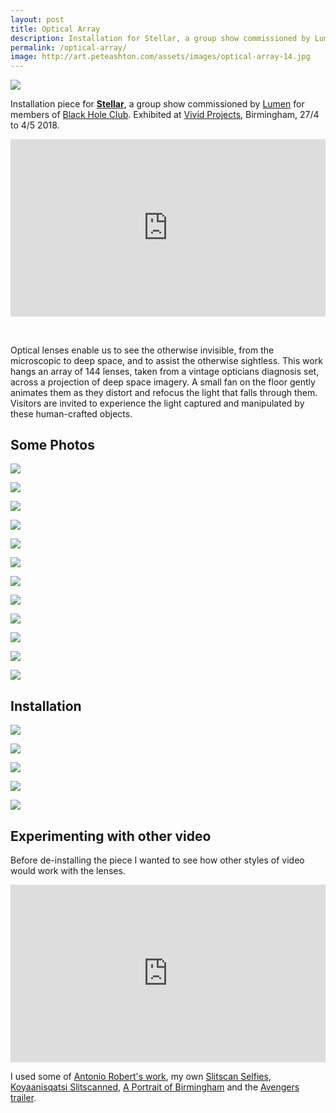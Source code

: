 ```yaml
---
layout: post
title: Optical Array
description: Installation for Stellar, a group show commissioned by Lumen on the theme on Space.
permalink: /optical-array/
image: http://art.peteashton.com/assets/images/optical-array-14.jpg
---
```


![](http://art.peteashton.com/assets/images/optical-array-14.jpg)

Installation piece for [**Stellar**](http://www.vividprojects.org.uk/programme/stellar/), a group show commissioned by [Lumen](https://www.lumenstudios.co.uk/about/) for members of [Black Hole Club](http://www.blackholeclub.com). Exhibited at [Vivid Projects](http://www.vividprojects.org.uk/), Birmingham, 27/4 to 4/5 2018. 

<div style="padding:56.25% 0 0 0;position:relative; margin-bottom 2em;"><iframe src="https://player.vimeo.com/video/267017593" style="position:absolute;top:0;left:0;width:100%;height:100%;" frameborder="0" webkitallowfullscreen mozallowfullscreen allowfullscreen></iframe></div><script src="https://player.vimeo.com/api/player.js"></script>

&nbsp;

Optical lenses enable us to see the otherwise invisible, from the microscopic to deep space, and to assist the otherwise sightless. This work hangs an array of 144 lenses, taken from a vintage opticians diagnosis set, across a projection of deep space imagery. A small fan on the floor gently animates them as they distort and refocus the light that falls through them. Visitors are invited to experience the light captured and manipulated by these human-crafted objects.

## Some Photos

![](http://art.peteashton.com/assets/images/optical-array-1.jpg)

![](http://art.peteashton.com/assets/images/optical-array-2.jpg)

![](http://art.peteashton.com/assets/images/optical-array-4.jpg)

![](http://art.peteashton.com/assets/images/optical-array-5.jpg)

![](http://art.peteashton.com/assets/images/optical-array-7.jpg)

![](http://art.peteashton.com/assets/images/optical-array-8.jpg)

![](http://art.peteashton.com/assets/images/optical-array-10.jpg)

![](http://art.peteashton.com/assets/images/optical-array-11.jpg)

![](http://art.peteashton.com/assets/images/optical-array-12.jpg)

![](http://art.peteashton.com/assets/images/optical-array-13.jpg)

![](http://art.peteashton.com/assets/images/optical-array-15.jpg)

![](http://art.peteashton.com/assets/images/optical-array-16.jpg)

## Installation

![](http://art.peteashton.com/assets/images/optical-array-pete4.jpg)

![](http://art.peteashton.com/assets/images/optical-array-fi.jpg)

![](http://art.peteashton.com/assets/images/optical-array-pete3.jpg)

![](http://art.peteashton.com/assets/images/optical-array-pete2.jpg)

![](http://art.peteashton.com/assets/images/optical-array-pete.jpg)

## Experimenting with other video

Before de-installing the piece I wanted to see how other styles of video would work with the lenses. 

<div style="padding:56.25% 0 0 0;position:relative; margin-bottom 2em;"><iframe src="https://player.vimeo.com/video/268483173" style="position:absolute;top:0;left:0;width:100%;height:100%;" frameborder="0" webkitallowfullscreen mozallowfullscreen allowfullscreen></iframe></div><script src="https://player.vimeo.com/api/player.js"></script>

I used some of [Antonio Robert's work](https://www.youtube.com/watch?v=9Q1UsiteqFc), my own [Slitscan Selfies](https://vimeo.com/89461938), [Koyaanisqatsi Slitscanned](http://art.peteashton.com/koyaanisqatsi-slitscanned/), [A Portrait of Birmingham](http://art.peteashton.com/portrait-bham) and the [Avengers trailer](https://www.youtube.com/watch?v=QwievZ1Tx-8).




